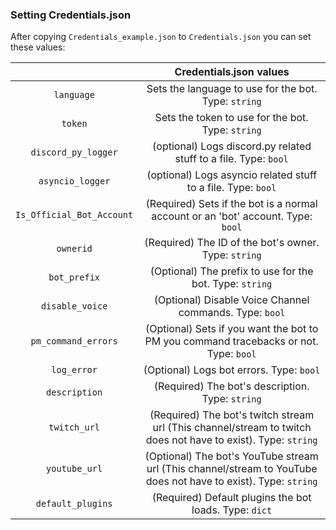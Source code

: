 ### Setting Credentials.json

After copying ``Credentials_example.json`` to ``Credentials.json`` you can set these values:

|   	| Credentials.json values	|
|:------:	|:-:	|
| ``language``	| Sets the language to use for the bot. Type: ``string``	|
| ``token``	| Sets the token to use for the bot. Type: ``string``	|
| ``discord_py_logger``	| (optional) Logs discord.py related stuff to a file. Type: ``bool``	|
| ``asyncio_logger``	| (optional) Logs asyncio related stuff to a file. Type: ``bool``	|
| ``Is_Official_Bot_Account``	| (Required) Sets if the bot is a normal account or an 'bot' account. Type: ``bool``	|
| ``ownerid``	| (Required) The ID of the bot's owner. Type: ``string``	|
| ``bot_prefix``	| (Optional) The prefix to use for the bot. Type: ``string``	|
| ``disable_voice``	| (Optional) Disable Voice Channel commands. Type: ``bool``	|
| ``pm_command_errors``	| (Optional) Sets if you want the bot to PM you command tracebacks or not. Type: ``bool``	|
| ``log_error``	| (Optional) Logs bot errors. Type: ``bool``	|
| ``description``	| (Required) The bot's description. Type: ``string``	|
| ``twitch_url``	| (Required) The bot's twitch stream url (This channel/stream to twitch does not have to exist). Type: ``string``	|
| ``youtube_url``	| (Optional) The bot's YouTube stream url (This channel/stream to YouTube does not have to exist). Type: ``string``	|
| ``default_plugins``	| (Required) Default plugins the bot loads. Type: ``dict``	|

